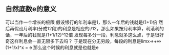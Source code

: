 ## 自然底数e的意义
可以当作一个增长的极限
假设银行的年利率是1，那么一年后的钱就是(1+1)倍
然后再假设月利率(分成12段)的利息是相应的i/12，那么如果按月利率算，利滚利的话，一年后的钱就是(1+1/12)^12倍
发现每多分一段，利息就多这么点，于是很好奇这样利息会一直无限多下去吗？
于是现在分无穷段，每段的利息是limx→+∞ (1+1/x)^x = e
那么这个时候的利息就是也就是e
